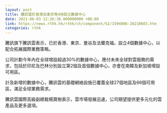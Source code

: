 ```yaml
---
layout: post
title: 騰訊雲於香港及東京等4地設立數據中心
date: 2021-06-03 12:26:38.000000000 +08:00
link: https://news.rthk.hk/rthk/ch/component/k2/1594086-20210603.htm
categories: rthk
---
```


騰訊旗下騰訊雲表示，已於香港、東京、曼谷及法蘭克福，設立4個數據中心，以配合拓展國際業務策略。

公司計劃今年內在全球增設超過30%的數據中心，應付未來全球對雲服務的需求，包括於印尼及巴林分別設立第2個及首個數據中心，亦會在南韓及新加坡增設可用區。

計及新增的數據中心，騰訊雲的基礎網絡設施已覆蓋全球27個地區及66個可用區，滿足全球業務需求。

騰訊雲國際高級副總裁楊寶樹表示，雲市場發展迅速，公司期望提供更多元化的雲產品及更多選項。

